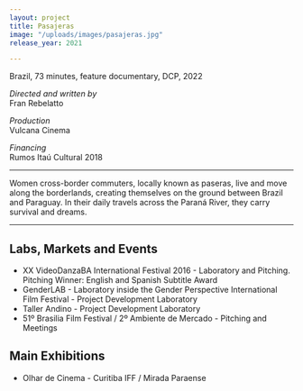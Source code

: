 ```yaml
---
layout: project
title: Pasajeras
image: "/uploads/images/pasajeras.jpg"
release_year: 2021

---
```

Brazil, 73 minutes, feature documentary, DCP, 2022

_Directed and written by_  
Fran Rebelatto

_Production_  
Vulcana Cinema

_Financing_  
Rumos Itaú Cultural 2018

***

Women cross-border commuters, locally known as paseras, live and move along the borderlands, creating themselves on the ground between Brazil and Paraguay. In their daily travels across the Paraná River, they carry survival and dreams.

***

## Labs, Markets and Events

* XX VideoDanzaBA International Festival 2016 - Laboratory and Pitching.  
  Pitching Winner: English and Spanish Subtitle Award
* GenderLAB - Laboratory inside the Gender Perspective International Film Festival - Project Development Laboratory
* Taller Andino - Project Development Laboratory
* 51º Brasilia Film Festival / 2º Ambiente de Mercado -  Pitching and Meetings

## Main Exhibitions

* Olhar de Cinema - Curitiba IFF / Mirada Paraense